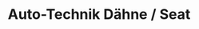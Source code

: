 ---
title: "Auto-Technik Dähne / Seat"
url: /brandenburg-an-der-havel/auto-technik-daehne-seat/
shop: Autohaus
---